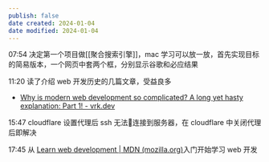 ```yaml
---
publish: false
date created: 2024-01-04
date modified: 2024-01-04
---
```

07:54
决定第一个项目做[[聚合搜索引擎]]，mac 学习可以放一放，首先实现目标的简易版本，一个网页中套两个框，分别显示谷歌和必应结果

11:20
读了介绍 web 开发历史的几篇文章，受益良多
+ [Why is modern web development so complicated? A long yet hasty explanation: Part 1! - vrk.dev](https://www.vrk.dev/2019/07/11/why-is-modern-web-development-so-complicated-a-long-yet-hasty-explanation-part-1/)

15:47
cloudflare 设置代理后 ssh 无法连接到服务器，在 cloudflare 中关闭代理后即解决

17:45
从 [Learn web development | MDN (mozilla.org)](https://developer.mozilla.org/en-US/docs/Learn)入门开始学习 web 开发

